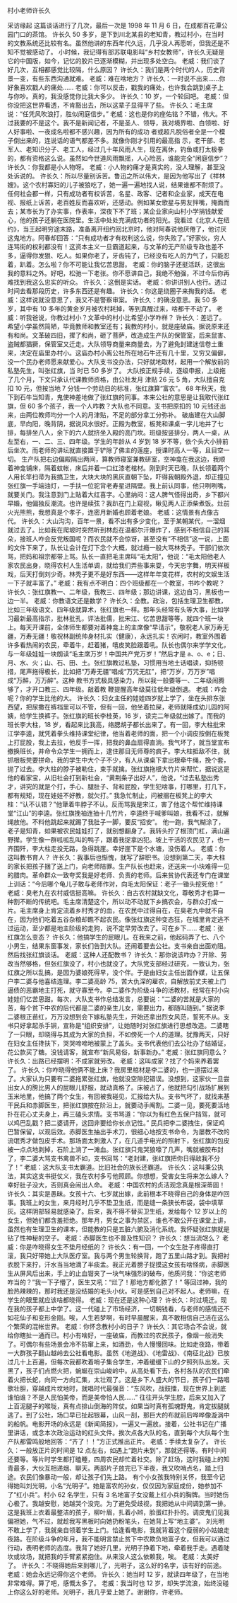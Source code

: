 ﻿村小老师许长久 

采访缘起
   这篇谈话进行了几次，最后一次是 1998 年 11 月 6 日，在成都百花潭公园门口的茶馆。 
   许长久 50 多岁，是下到川北某县的老知青，教过村小，在当时的文教系统还比较有名。虽然他讲的东西年代久远，几乎没人再愿听，但我还是不知不觉被感动了。
   小时候，我记得有部苏联电影叫“乡村女教师”，许长久无疑是它的中国版，如今，记忆的胶片已逐渐模糊，并出现多处空白。 
   老威：我们谈了好几次，互相都感觉比较隔，什么原因？
   许长久：我们是两个时代的人，历史背景一变，有些东西沟通就难。
   老威：难在啥地方？
   许长久：一时说不出来……你好象喜欢戳人的痛处……
   老威：你可以反击，戳我的痛处，也许我会跳到桌子上与你吵。真的，我没感觉你比我大多少。 
   许长久：10 岁，一个轮回吧。 
   老威：但你没把这世界看透，不肯豁出去，所以这辈子显得平了些。 
   许长久：毛主席说：“任凭风吹浪打，胜似闲庭信步。” 
   老威：这也是你的座佑铭？不错，伟大。不过我要的不是这个。我不是新闻记者，不是圣人、领导，我对境界啦、白领啦、好人好事啦、一夜成名啦都不感兴趣，因为所有的成功 者或超凡脱俗者全是一个模子倒出来的，连说话的语气都差不多。就像你刚才引用的最高指 示，老干部、老军人、老知识分子、老工人，经过几十年风雨人生，现在离休，钓鱼或打太极拳的，都有资格这么说。虽然如今世道风雨飘摇，人心险恶，谁能完全“闲庭信步”？ 
   许长久：你我都是小人物呀。 
   老威：小人物的痛才是真实的，没人理解，甚至没处诉说的。 
   许长久：所以尽量别诉苦。鲁迅之所以伟大，是因为他写出了《祥林嫂》。这个农村寡妇的儿子被狼吃了，她一遍一遍地找人说，结果谁都不耐烦了。任何社会都一样，只有成功者有权诉苦，名星、政客、记者和企业家，成天在电视、报纸上诉苦，老百姓反而喜欢听，还感动。例如某女歌星与男友拌嘴，掩面而去；某市长为了办实事，作表率，深夜下不了班；某企业家向山村小学捐钱献爱心，他的孩子还躺在医院里。生活中处处充满成功者的阳光。我看过《北京人在纽约》，当王起明穷途末路，准备离开纽约回北京时，他对阿春说他厌倦了，他讨厌这鬼地方。阿春却回答：“只有成功者才有权利这么说，你失败了。”好家伙，穷人连骂街的权利都没有！这资本主义一旦霸道起来，与文革的无产阶级专政也差不多，逼得你发狠、吃人。如果你老了，牙齿钝了，已经没有吃人的力气了，只能忍着，趴着。怎么啦？你不可能让我忆苦思甜。 
   老威：你的脑子还挺活跃，这很出我的意料之外。好吧，松驰一下老张。你不愿讲自己，我绝不勉强，不过今后你再难找到我这么忠实的听众。 
   许长久：这倒是实话。 
   老威：你讲讲别人也行。透过时间去看那段历史，许多东西还是有趣。 
   许长久：你这是绕圈子来掏我的话。 
   老威：这样说就没意思了，我又不是警察审案。 
   许长久：的确没意思。我 50 多岁，其中有 10 多年的黄金岁月被农村耗掉，等到真醒过来，啥都干不动了。 
   老威：听我爸说，你教过村小？文革中的村小比希望小学咋样？ 
   许长久：差远了。希望小学虽然简陋，毕竟教师和教室还有；我教的村小，就是座破庙。据说原来还有和尚。文革破四旧，撵了和尚，砸了菩萨，改造成生产队的保管室，后来鼠害、盗贼都猖獗，保管室又迁走。大队领导商量来商量去，为了避免封建迷信卷土重来，决定在庙里办村小。这庙办村小离公社所在地石牛还有几十里，又穷又偏僻，没一个民办老师愿来献爱心。大队支书没办法，只好就地取材，起用一个解放前的私塾先生，叫张红旗，当 时已 50 多岁了。 
   大队按正规手续，逐级申报，上级拖了几个月，下文只承认代课教师资格，由公社发月 津贴 26 元 5 角，大队擅自克扣 10 元，但按当地 7 分钱一个劳动日的标准，张红旗算“富农”。
   68 年秋天，我下到石牛当知青，鬼使神差地做了张红旗的同事。本来公社的意思是让我取代张红旗，但 60 多个孩子，我一个人咋教？大队也不同意。支书把原扣的 10 元钱还出来，由两位教师均分一个人的月津贴，不足的部分拿工分弥补。 
   破庙建在大山脚底，早向阳，晚背阴，据说风水很好。正殿为教室，板凳和课桌一字儿地并了七排，每排坐八人，余下的六人就挤坐入殿的高门坎。班级按竖排分，两人一桌，从左至右，一、二、三、四年级。学生的年龄从 4 岁到 18 岁不等，依个头大小排前后坐次。而老师的讲坛就直接置于铲除了佛主的莲座，授课时高人一等，且目空一切。 
   生产队把右边偏殿隔出两间，算教师寝室兼教研室，空神龛在我这边，我顺着神龛铺床，隔着蚊帐，床后并着一口红漆老棺材。刚到时天已晚，队长领着两个人用长竿扫帚为我搞卫生，大块大块的黑灰直朝下坠，吓得我朝殿外退，却正撞见张红旗一手端油灯，一手扶一位驼背老寿星进隔壁。我上前认同事，他只咧咧嘴，就要关门。我注意到门上贴着大红喜字。心里纳闷：这人脾气怪得出奇，乡下都兴早婚，他偏独反潮流。也许是续弦？我趴在门上窥视，瞅见两人正添柴煮饭。灶前火光熊熊，我想真是个孝子，连密月新婚也顾着老娘。 
   老威：这情景有点像古代。 
   许长久：大山沟沟，百年一景，看不出有多少变化，至于某朝某代，一溜烟就过去了。比如我在爬坡时突然听到林彪在温都尔汗爆炸了，感到不相信自己的耳朵，接班人咋会反党叛国呢？而农民就不会惊讶，甚至没有“不相信”这一说，上面的文件下来了，队长让会计在灯下念个大概，就过瘾一般大骂林秃子。干部们依次骂，把妈和祖宗都带上骂。队长一直把毛主席叫“毛太阳”，他说：“毛太阳他老人家农民出身，晓得农村人生活单调，就给我们弄些事来耍，今天忠字舞，明天样板戏，后天打倒刘少奇。林秃子更不是好东西——这样年年变花样，农村的文娱生活一下子就丰富了。” 
   老威：我有点不明白：四个班级都在一个教室，书咋个教呢？ 
   许长久：张红旗教一、二年级，我教三、四年级；那边讲课，这边自习，黑板也一边一半。
   老威：你教语文还是数学？ 
   许长久：全教。政治，包括生理卫生都教，比如三年级语文、四年级就算术，张红旗也一样。那年头经常有头等大事，比如学习最新最高指示，批林批孔，评法批儒，批宋江、忆苦思甜等等，就四个班一块上。每天开课前，全体师生都要对着神龛上的主席像“早请示”，敬祝老人家万寿无疆，万寿无疆！敬祝林副统帅身材扎实（健康），永远扎实！农闲时，教室外围着许多看热闹的农民，牵着牛，赶着猪，嘻皮笑脸跟着吼。队长也偶尔来学学文化，与一年级娃娃一块朗读“毛主席万岁！中国共产党万岁！”然后才是 a、o、e；日、月、水、火；山、石、田、土。张红旗教过私塾，习惯用当地土话唱读，抑扬顿措，尾声拖得极长，比如把“万寿无疆”唱成“万咒无肛”，把“万岁，万万岁”唱成“万醉，万万醉”。这种 教书方式极具感染力，所以我一般要等一、二年级闹腾够了，才开口教三、四年级。敲着教 鞭提醒高年级莫往低年级倒退。 
   老威：咋会呢？你的学生比他的大。 
   许长久：妇女主任的娃娃四岁就上学了，坐在头排东张西望，把尿撒在裤裆里可以不管，但有一回，他坐着拉屎，老师就降成幼儿园的阿姨，给学生换裤子。张红旗的班长李桂英，16 岁，读完二年级就出嫁了。而我的班长李大柱，18 岁，看起来比我高，络腮胡子都长出来了。有一回，李大柱批宋江学李逵，就凭着拳头维持课堂纪律，他当着老师的面，把一个小调皮按倒在板凳上打屁股，我上去拉，他反手一挥，把我的鼻血扇得直淌。我气坏了，就当堂宣布撤换班长，并命令众学生一拥而上，逮住那目无师尊的疯子。李大柱抵敌不住，就抓根板凳要拼命。我的学生中大个子不少，有人从课桌下拿出根牵牛绳，挽个套，抛了过去。李大柱的脖子被勒住，束手就擒。张红旗拖根大竹片来帮忙，据说这是他的看家宝，从旧社会打到新社会，“黄荆条子出好人”，他说，“过去私塾出秀才，讲究的就是个打，手心、腿肚子、背和屁股，学生犯啥事，打哪里，打几下，都有规矩，现在娃娃不好教，就欠打。” 
   我急忙制止，问被捆在板凳上的李大柱：“认不认错？”他犟着牛脖子不认。反而骂我是宋江，害了他这个帮忙维持课堂“江山”的李逵。张红旗挽袖连抽十几竹片，李逵终于喊爹叫娘，我看不过，就解绳放他。不料他跳起来就踢了我肚子一脚，要反“招安”。 
   他一跑，我气糊涂了，老子是知青，如果被农民娃娃打了，就别想翻身了。我转头拧了根顶门杠，满山遍野撵。学生像一群呱呱乱叫的鸭子，跟着我捉拿凶犯。坡上干活的农民见了，也一齐围歼，李大柱走投无路，急得跳崖。幸好崖下是个水塘，没伤着人。 
   老威：你这叫教书育人？ 
   许长久：我事后也惭愧，就写了辞职书。没想到第二天，李大柱的家长把孩子捆了送上门，向老师陪罪。生产队长也赶来，还送来一小块难得一见的腊肉。革命群众一致夸奖我是好老师、负责的老师。后来贫协代表还专门在课堂上训话：“今后哪个龟儿子敢与老师作对，向毛太阳保证：老子一锄头挖死他！” 
    老威：臭老九在农村威信挺高嘛。 
   许长久：自古农村就缺文化，尊敬秀才也算一种割不断的传统吧。毛主席清楚这个，所以动不动就下乡搞农会，与群众打成一片。毛主席身上肯定流着乡村秀才的血，在农民中过得自在，在臭老九中就不自在，因为他们吃着五谷杂粮却瞧不起农民。像张红旗这种变态狂，在城里肯定逃不过运动，至少都是地主阶级的走狗，说不定早劳改去了。可在乡下…… 
   老威：张红旗怎么变态？ 
   许长久：他搞学生的屁眼儿。在我来之前，他起码弄了七、八个小男生，结果东窗事发，家长们告到大队。还闹着要去公社。支书亲自出面劝阻。然后找张红旗谈话。 
   老威：这种人还配教书？ 
   许长久：那你说该咋办？开除、劳改当然够格，但张红旗没了，村小也就没了。大队党支部经过研究，一致认为，张红旗之所以乱搞，是因为婆娘死得早，没个伴。于是由妇女主任出面作媒，让五保户李二婆与他喜结连理。李二婆高龄 75，苦大仇深的雇农，自解放前丈夫被上门逼债的恶霸地主打死，就守寡至今。李二婆作为阶级斗争的活教材，经常在村小向娃娃们忆苦思甜。每次，大队支书作总结发言，总要说：“二婆的苦就是大家的苦，每个贫下中农的后代都是二婆的亲生儿女，需要出力，都随叫随到。” 
   据说李二婆根正苗红，万万没想到会下嫁私塾先生，开始还拿出烈女风范，誓死不从。支书只好拿起杀手锏，宣称是“组织安排”，让她随时对张红旗进行思想改造。二婆瞎了一只眼，却晓得与其成为大家的负担，不如傍死一个人的道理。犹豫两天，只好在妇女主任搀扶下，哭哭啼啼地被蒙上了盖头。支书代表他们去公社办了结婚证，花公款买了糖。没钱请客，就宣布“新风易俗，新事新办。” 
   老威：张红旗同意么？ 
   许长久：出路已经摆明：不成家就劳改。 
   老威：这叫成家？找了个妈来养着罢了。 
   许长久：你咋晓得他俩不能上床？我房里棺材是李二婆的，也一道摆过来了。大家认为只要有二婆拖累张红旗，他就没空隙犯错误。没想到，这家伙一旦尝出女人的胯比男人的屁眼儿舒服，就动真格了。床被占了，他就把勾引战场扩展到玉米地里，他搞了两个女生，有回被我碰见，汇报给大队。支书气坏了，就找来基干民兵和赤脚医生，把张红旗按在阶沿上，就要动手阄割。二婆一见，要死要活地扑在花心丈夫身上，再三磕头求情。支书骂道：“你以为有红色五保户挡驾，就可以鸡巴乱戳？把二婆请开，这回非要给你长点记性。” 民兵把李二婆拽住，保证鸡巴暂保留，以观后效。赤脚医生抽出手术刀，很细心地按支书命令，为屡教不改的流氓秀才做包皮手术。那场面太刺激人了，在几道手电光的照射下，张红旗的包皮被一点点地剥掉，石阶上淌了一滩血。张红旗只鬼哭狼嚎了几声，嘴就被胶布封了，李二婆大骂支书禽兽不如，支书回骂：“老封建，张红旗把你日得敌我不分了！” 
   老威：这大队支书太霸道。比旧社会的族长还霸道。 
    许长久：这叫秉公执法，其实这支书挺仗义，我在农村多亏他照顾。你想想，受害女生将来怎么嫁人？幸好肚子没大，否则真会闹出人命。 
   老威：中国农村的贞洁观念真是根深蒂固！
   许长久：其实是愚昧。女孩十六、七岁就出嫁，此前根本不晓得自己的身体是咋回事。我班上的女生，来月经时几乎不垫卫生纸，而是缝一条狭长布袋，袋中填草灰。这样阴部轻易就感染了。后来，我不得不替买卫生纸，发给每个 12 岁以上的女生，但她们都含羞拒绝。那年月，男女之事为禁区，谁也不敢公开在课堂上讲，虽然也有生理卫生的课本，但能教的只是五脏六腑及消化系统。我怀疑张红旗就是钻了性神秘的空子。 
   老威：赤脚医生也不普及性知识？ 
   许长久：想当流氓么？ 
   老威：你是咋晓得女生不垫月经纸的？ 
   许长久：有一回，一个女生肚子疼得直打滚，我只好带她上大队医疗室。我与两个男生轮换背，跑了五里山路才到。我把衬衣脱下来拧，汗水当当地滴了半痰盂。我正光着膀子捉摸这女孩有啥怪病，赤脚医生从屏风后出来，手上的止血钳夹了一块气味强烈的破布，他质问我：“你这老师咋当的？”我一下子懵了，医生又吼：“烂了！那地方都化脓了！” 
   等回过神，我的脸热辣辣的，那时我还是没结婚的毛头小伙。可是感到自己对不起人。老师嘛，在学生的眼里就应该啥都晓得。 
   老威：现在还是这种心理？ 
   许长久：时过境迁。现在我的孩子都上中学了。这一代碰上了市场经济，一切朝钱看，与老师的感情还不如花仙子和变形金刚。唉，人生若梦啊，有时早晨醒来，真不敢相信自己活在这么个繁荣的混帐世界。 
   老威：你怀念教村小的日子？ 
   许长久：其它场合不会说，就给你瞎扯一通而已。村小有啥好，一座破庙，而教过的农民孩子，像烟一般消失了。可偶尔有些场景会冷不防窜上来，如酒劲，令人慢慢回味。比如走夜路，带着一大群孩子翻山越岭去公社看电影。虽然《地道战》、《地雷战》、《南征北战》已放过几十上百遍，但每次我都吹着哨子集合学生，冲着缓缓下山的夕照列队出发。天黑了，孩子们点燃火把，蜿蜒在崇山峻岭中。从高处看下去，各村各队的农民们牵着火把长蛇，向同一方向汇集，太壮观了。这是乡下人盛大的节日，孩子们一路唱歌壮胆，穿越成片坟地时，就唱时代最强音：“东风吹，战鼓擂，现在世界上到底谁怕谁？不是人民怕美帝，而是美帝怕人民……” 
   往往开头学生腔，后来又加入了上百泥腿子的喉咙，真有点排山倒海的阵仗。如果当时真有孤魂野鬼，肯定拔腿就逃了。到了公社，场口早已扯起银幕，山风一刮，那巨大的布就前后哗哗像漩涡中的船帆。电影开场的永远是《新闻简报》，一遍又一遍放。接着，公社书记在广播里讲话，或念本次政治运动的红头文件。挨次点各大队的名，直到每个大队每个生产队都雷鸣般地回答：“齐了！！”方正式推出正片。 
   老威：手续太复杂了。 
   许长久：一般放正片的时间是 12 点左右，如遇上“跑片未到”，那就还得等。有时中间还要等。等片时学生都打瞌睡，四周农民却忙着社交。除了赶场，这时我碰上的知青最多，大伙互相递烟、聊天。两部片子放完已下半夜，我又吹哨点名，踏上归途。农民们像暴动一般，却让孩子们先上路。 
   有个小女孩我特别关怀，我至今记得她叫刘光明，小名“光明子”。她是富农的孙女，仅仅因为家庭成份，她参加不了“红小兵”。村小 62 名学生，只有 3 名地富子女没戴上红小兵的胸牌。当时她伤心极了。我越安慰，她越哭个没完。为了避免受歧视，我把她从中间调到第一排。这是我班上衣着最整洁的孩子，柳叶眉，扎着小辫，脸蛋红扑扑的。调皮鬼们见我偏袒她，气不过，就趁我写黑板时向她扔粉笔头，在她背上写“地主婆”。 
   刘光明不敢上学了，我就亲自领着学生上门。恰逢看电影，我就背着这个瘦弱的小姑娘走夜路。在阶级斗争的年月，我不能明言禁止贫下中农欺负地富子女，但我可以通过行动，表明老师的态度。我背了她好几里，光明子挣着下地，牵着我手走。遇着陡坎或坟场，就把我的手臂紧紧抱住。从来没人这么依赖我，唉。 
   老威：太美好了。 
   许长久：不晓得她后来到哪儿了，光明子，这么好的名字，该有好的前途。 
   老威：她会永远记得你这个老师。 
   许长久：她当时 12 岁，就读四年级了，在当地非常难得。算了吧，感慨太多了。 
   老威：我当时也 12 岁，却失学流浪，始终没碰上你这么好的老师。光明子，我几乎爱上她了。谢谢你，许老师。 
